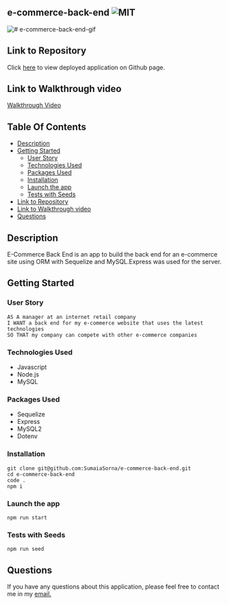 ## e-commerce-back-end ![MIT](https://img.shields.io/static/v1?label=MIT&message=License&color=yellow)

![# e-commerce-back-end-gif](./assets/gif/#)

## Link to Repository

Click [here](https://github.com/SumaiaSorna/e-commerce-back-end/tree/dev) to view deployed application on Github page.

## Link to Walkthrough video

<a href="https://drive.google.com/drive/u/0/folders/1HbV8bT39oBvdrQvsiERSUyHzKGXUWjo8">Walkthrough Video</a>

## Table Of Contents

- [Description](#description)
- [Getting Started](#getting-started)
  - [User Story](#user-story)
  - [Technologies Used](#technologies-used)
  - [Packages Used](#packages-used)
  - [Installation](#installation)
  - [Launch the app](#launch-the-app)
  - [Tests with Seeds](#tests-with-seeds)
- [Link to Repository](#link-to-repository)
- [Link to Walkthrough video](#link-to-walkthrough-video)
- [Questions](#questions)

## Description

E-Commerce Back End is an app to build the back end for an e-commerce site using ORM with Sequelize and MySQL.Express was used for the server.

## Getting Started

### User Story

```
AS A manager at an internet retail company
I WANT a back end for my e-commerce website that uses the latest technologies
SO THAT my company can compete with other e-commerce companies
```

### Technologies Used

- Javascript
- Node.js
- MySQL

### Packages Used

- Sequelize
- Express
- MySQL2
- Dotenv

### Installation

```
git clone git@github.com:SumaiaSorna/e-commerce-back-end.git
cd e-commerce-back-end
code .
npm i
```

### Launch the app

```
npm run start
```

### Tests with Seeds

```
npm run seed
```

## Questions

If you have any questions about this application, please feel free to contact me in my <a href="mailto:sorna.sumaia@gmail.com">email.</a>
